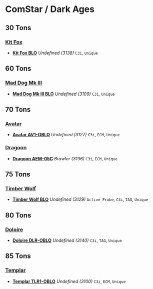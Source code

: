 # ComStar / Dark Ages

## 30 Tons

### [Kit Fox](../../mechs/kit_fox.md)
- [**Kit Fox BLO**](../../mechs/kit_fox/kit_fox_blo.md) *Undefined (3138)* `C3i`, `Unique`

## 60 Tons

### [Mad Dog Mk III](../../mechs/mad_dog_mk_iii.md)
- [**Mad Dog Mk III BLO**](../../mechs/mad_dog_mk_iii/mad_dog_mk_iii_blo.md) *Undefined (3109)* `C3i`, `Unique`

## 70 Tons

### [Avatar](../../mechs/avatar.md)
- [**Avatar AV1-OBLO**](../../mechs/avatar/avatar_av1-oblo.md) *Undefined (3127)* `C3i`, `ECM`, `Unique`

### [Dragoon](../../mechs/dragoon.md)
- [**Dragoon AEM-05C**](../../mechs/dragoon/dragoon_aem-05c.md) *Brawler (3136)* `C3i`, `ECM`, `Unique`

## 75 Tons

### [Timber Wolf](../../mechs/timber_wolf.md)
- [**Timber Wolf BLO**](../../mechs/timber_wolf/timber_wolf_blo.md) *Undefined (3129)* `Active Probe`, `C3i`, `TAG`, `Unique`

## 80 Tons

### [Doloire](../../mechs/doloire.md)
- [**Doloire DLR-OBLO**](../../mechs/doloire/doloire_dlr-oblo.md) *Undefined (3140)* `C3i`, `TAG`, `Unique`

## 85 Tons

### [Templar](../../mechs/templar.md)
- [**Templar TLR1-OBLO**](../../mechs/templar/templar_tlr1-oblo.md) *Undefined (3100)* `C3i`, `ECM`, `Unique`
